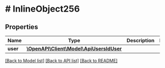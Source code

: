 # # InlineObject256

## Properties

Name | Type | Description | Notes
------------ | ------------- | ------------- | -------------
**user** | [**\OpenAPI\Client\Model\ApiUsersIdUser**](ApiUsersIdUser.md) |  |

[[Back to Model list]](../../README.md#models) [[Back to API list]](../../README.md#endpoints) [[Back to README]](../../README.md)
